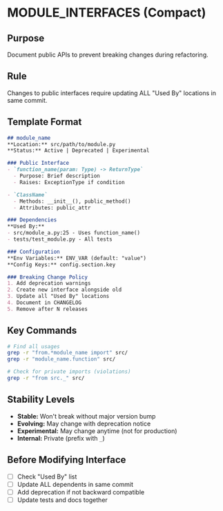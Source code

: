 # MODULE_INTERFACES (Compact)

## Purpose
Document public APIs to prevent breaking changes during refactoring.

## Rule
Changes to public interfaces require updating ALL "Used By" locations in same commit.

## Template Format

```markdown
## module_name
**Location:** src/path/to/module.py
**Status:** Active | Deprecated | Experimental

### Public Interface
- `function_name(param: Type) -> ReturnType`
  - Purpose: Brief description
  - Raises: ExceptionType if condition

- `ClassName`
  - Methods: __init__(), public_method()
  - Attributes: public_attr

### Dependencies
**Used By:**
- src/module_a.py:25 - Uses function_name()
- tests/test_module.py - All tests

### Configuration
**Env Variables:** ENV_VAR (default: "value")
**Config Keys:** config.section.key

### Breaking Change Policy
1. Add deprecation warnings
2. Create new interface alongside old
3. Update all "Used By" locations
4. Document in CHANGELOG
5. Remove after N releases
```

## Key Commands
```bash
# Find all usages
grep -r "from.*module_name import" src/
grep -r "module_name.function" src/

# Check for private imports (violations)
grep -r "from src._" src/
```

## Stability Levels
- **Stable:** Won't break without major version bump
- **Evolving:** May change with deprecation notice
- **Experimental:** May change anytime (not for production)
- **Internal:** Private (prefix with `_`)

## Before Modifying Interface
- [ ] Check "Used By" list
- [ ] Update ALL dependents in same commit
- [ ] Add deprecation if not backward compatible
- [ ] Update tests and docs together
